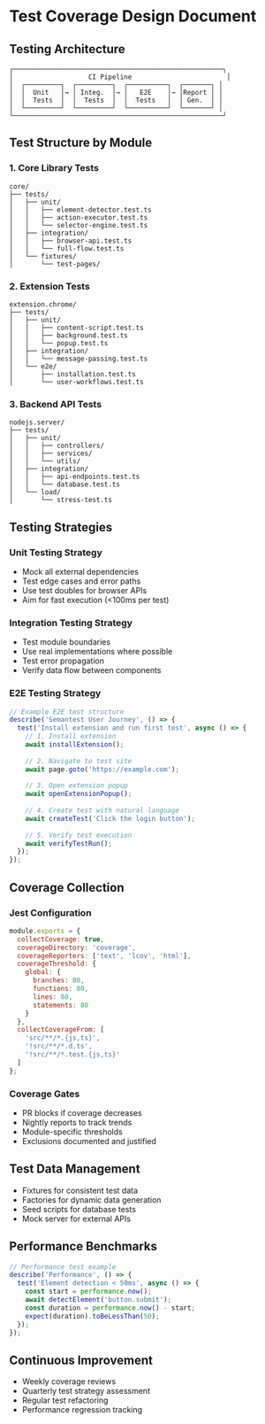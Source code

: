 # Test Coverage Design Document

## Testing Architecture

```
┌─────────────────────────────────────────────────────┐
│                   CI Pipeline                        │
│  ┌─────────┐  ┌─────────┐  ┌──────────┐  ┌───────┐ │
│  │  Unit   │→ │ Integ.  │→ │   E2E    │→ │Report │ │
│  │  Tests  │  │  Tests  │  │  Tests   │  │ Gen.  │ │
│  └─────────┘  └─────────┘  └──────────┘  └───────┘ │
└─────────────────────────────────────────────────────┘
```

## Test Structure by Module

### 1. Core Library Tests
```
core/
├── tests/
│   ├── unit/
│   │   ├── element-detector.test.ts
│   │   ├── action-executor.test.ts
│   │   └── selector-engine.test.ts
│   ├── integration/
│   │   ├── browser-api.test.ts
│   │   └── full-flow.test.ts
│   └── fixtures/
│       └── test-pages/
```

### 2. Extension Tests
```
extension.chrome/
├── tests/
│   ├── unit/
│   │   ├── content-script.test.ts
│   │   ├── background.test.ts
│   │   └── popup.test.ts
│   ├── integration/
│   │   └── message-passing.test.ts
│   └── e2e/
│       ├── installation.test.ts
│       └── user-workflows.test.ts
```

### 3. Backend API Tests
```
nodejs.server/
├── tests/
│   ├── unit/
│   │   ├── controllers/
│   │   ├── services/
│   │   └── utils/
│   ├── integration/
│   │   ├── api-endpoints.test.ts
│   │   └── database.test.ts
│   └── load/
│       └── stress-test.ts
```

## Testing Strategies

### Unit Testing Strategy
- Mock all external dependencies
- Test edge cases and error paths
- Use test doubles for browser APIs
- Aim for fast execution (<100ms per test)

### Integration Testing Strategy
- Test module boundaries
- Use real implementations where possible
- Test error propagation
- Verify data flow between components

### E2E Testing Strategy
```typescript
// Example E2E test structure
describe('Semantest User Journey', () => {
  test('Install extension and run first test', async () => {
    // 1. Install extension
    await installExtension();
    
    // 2. Navigate to test site
    await page.goto('https://example.com');
    
    // 3. Open extension popup
    await openExtensionPopup();
    
    // 4. Create test with natural language
    await createTest('Click the login button');
    
    // 5. Verify test execution
    await verifyTestRun();
  });
});
```

## Coverage Collection

### Jest Configuration
```javascript
module.exports = {
  collectCoverage: true,
  coverageDirectory: 'coverage',
  coverageReporters: ['text', 'lcov', 'html'],
  coverageThreshold: {
    global: {
      branches: 80,
      functions: 80,
      lines: 80,
      statements: 80
    }
  },
  collectCoverageFrom: [
    'src/**/*.{js,ts}',
    '!src/**/*.d.ts',
    '!src/**/*.test.{js,ts}'
  ]
};
```

### Coverage Gates
- PR blocks if coverage decreases
- Nightly reports to track trends
- Module-specific thresholds
- Exclusions documented and justified

## Test Data Management
- Fixtures for consistent test data
- Factories for dynamic data generation
- Seed scripts for database tests
- Mock server for external APIs

## Performance Benchmarks
```typescript
// Performance test example
describe('Performance', () => {
  test('Element detection < 50ms', async () => {
    const start = performance.now();
    await detectElement('button.submit');
    const duration = performance.now() - start;
    expect(duration).toBeLessThan(50);
  });
});
```

## Continuous Improvement
- Weekly coverage reviews
- Quarterly test strategy assessment
- Regular test refactoring
- Performance regression tracking